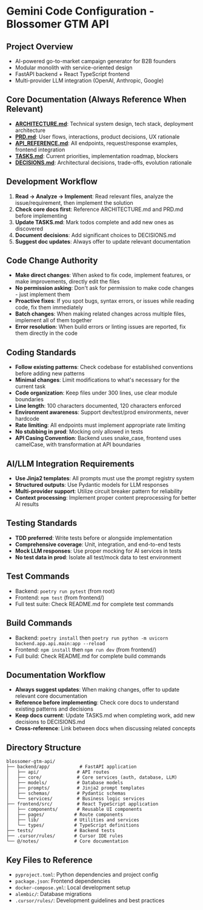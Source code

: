 # Gemini Code Configuration - Blossomer GTM API

## Project Overview
- AI-powered go-to-market campaign generator for B2B founders
- Modular monolith with service-oriented design
- FastAPI backend + React TypeScript frontend
- Multi-provider LLM integration (OpenAI, Anthropic, Google)

## Core Documentation (Always Reference When Relevant)
- **[ARCHITECTURE.md](@/notes/ARCHITECTURE.md)**: Technical system design, tech stack, deployment architecture
- **[PRD.md](@/notes/PRD.md)**: User flows, interactions, product decisions, UX rationale
- **[API_REFERENCE.md](@/notes/API_REFERENCE.md)**: All endpoints, request/response examples, frontend integration
- **[TASKS.md](@/notes/TASKS.md)**: Current priorities, implementation roadmap, blockers
- **[DECISIONS.md](@/notes/DECISIONS.md)**: Architectural decisions, trade-offs, evolution rationale

## Development Workflow
1. **Read → Analyze → Implement**: Read relevant files, analyze the issue/requirement, then implement the solution
2. **Check core docs first**: Reference ARCHITECTURE.md and PRD.md before implementing
3. **Update TASKS.md**: Mark todos complete and add new ones as discovered
4. **Document decisions**: Add significant choices to DECISIONS.md
5. **Suggest doc updates**: Always offer to update relevant documentation

## Code Change Authority
- **Make direct changes**: When asked to fix code, implement features, or make improvements, directly edit the files
- **No permission asking**: Don't ask for permission to make code changes - just implement them
- **Proactive fixes**: If you spot bugs, syntax errors, or issues while reading code, fix them immediately
- **Batch changes**: When making related changes across multiple files, implement all of them together
- **Error resolution**: When build errors or linting issues are reported, fix them directly in the code

## Coding Standards
- **Follow existing patterns**: Check codebase for established conventions before adding new patterns
- **Minimal changes**: Limit modifications to what's necessary for the current task
- **Code organization**: Keep files under 300 lines, use clear module boundaries
- **Line length**: 100 characters documented, 120 characters enforced
- **Environment awareness**: Support dev/test/prod environments, never hardcode
- **Rate limiting**: All endpoints must implement appropriate rate limiting
- **No stubbing in prod**: Mocking only allowed in tests
- **API Casing Convention**: Backend uses snake_case, frontend uses camelCase, with transformation at API boundaries

## AI/LLM Integration Requirements
- **Use Jinja2 templates**: All prompts must use the prompt registry system
- **Structured outputs**: Use Pydantic models for LLM responses
- **Multi-provider support**: Utilize circuit breaker pattern for reliability
- **Context processing**: Implement proper content preprocessing for better AI results

## Testing Standards
- **TDD preferred**: Write tests before or alongside implementation
- **Comprehensive coverage**: Unit, integration, and end-to-end tests
- **Mock LLM responses**: Use proper mocking for AI services in tests
- **No test data in prod**: Isolate all test/mock data to test environment

## Test Commands
- Backend: `poetry run pytest` (from root)
- Frontend: `npm test` (from frontend/)
- Full test suite: Check README.md for complete test commands

## Build Commands
- Backend: `poetry install` then `poetry run python -m uvicorn backend.app.api.main:app --reload`
- Frontend: `npm install` then `npm run dev` (from frontend/)
- Full build: Check README.md for complete build commands

## Documentation Workflow
- **Always suggest updates**: When making changes, offer to update relevant core documentation
- **Reference before implementing**: Check core docs to understand existing patterns and decisions
- **Keep docs current**: Update TASKS.md when completing work, add new decisions to DECISIONS.md
- **Cross-reference**: Link between docs when discussing related concepts

## Directory Structure
```
blossomer-gtm-api/
├── backend/app/           # FastAPI application
│   ├── api/              # API routes
│   ├── core/             # Core services (auth, database, LLM)
│   ├── models/           # Database models
│   ├── prompts/          # Jinja2 prompt templates
│   ├── schemas/          # Pydantic schemas
│   └── services/         # Business logic services
├── frontend/src/         # React TypeScript application
│   ├── components/       # Reusable UI components
│   ├── pages/           # Route components
│   ├── lib/             # Utilities and services
│   └── types/           # TypeScript definitions
├── tests/               # Backend tests
├── .cursor/rules/       # Cursor IDE rules
└── @/notes/             # Core documentation
```

## Key Files to Reference
- `pyproject.toml`: Python dependencies and project config
- `package.json`: Frontend dependencies
- `docker-compose.yml`: Local development setup
- `alembic/`: Database migrations
- `.cursor/rules/`: Development guidelines and best practices